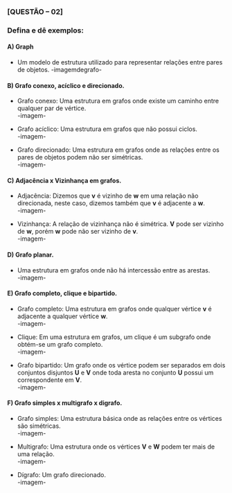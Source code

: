 ### [QUESTÃO – 02]
### Defina e dê exemplos:
#### A) Graph
  - Um modelo de estrutura utilizado para representar relações entre pares de objetos.
  -imagemdegrafo-
  
#### B) Grafo conexo, acíclico e direcionado.
  - Grafo conexo: Uma estrutura em grafos onde existe um caminho entre qualquer par de vértice.  
  -imagem-
    
  - Grafo acíclico: Uma estrutura em grafos que não possui ciclos.  
  -imagem-
    
  - Grafo direcionado: Uma estrutura em grafos onde as relações entre os pares de objetos podem não ser simétricas.  
  -imagem-  
    
#### C) Adjacência x Vizinhança em grafos.
  - Adjacência: Dizemos que **v** é vizinho de **w** em uma relação não direcionada, neste caso, dizemos também que **v** é adjacente a **w**.  
  -imagem-  
    
  - Vizinhança: A relação de vizinhança não é simétrica. **V** pode ser vizinho de **w**, porém **w** pode não ser vizinho de **v**.  
  -imagem-  
    
#### D) Grafo planar.  
  - Uma estrutura em grafos onde não há intercessão entre as arestas.  
  -imagem-  
  
#### E) Grafo completo, clique e bipartido.  
  - Grafo completo: Uma estrutura em grafos onde qualquer vértice **v** é adjacente a qualquer vértice **w**.  
  -imagem-  
  
  - Clique: Em uma estrutura em grafos, um clique é um subgrafo onde obtém-se um grafo completo.  
  -imagem-  
  
  - Grafo bipartido: Um grafo onde os vértice podem ser separados em dois conjuntos disjuntos **U** e **V** onde toda aresta no conjunto **U** possui um correspondente em **V**.  
  -imagem-  
  
#### F) Grafo simples x multigrafo x digrafo.  
  - Grafo simples: Uma estrutura básica onde as relações entre os vértices são simétricas.  
  -imagem-  
  
  - Multigrafo: Uma estrutura onde os vértices **V** e **W** podem ter mais de uma relação.  
  -imagem-
  
  - Dígrafo: Um grafo direcionado.  
  -imagem-
  
